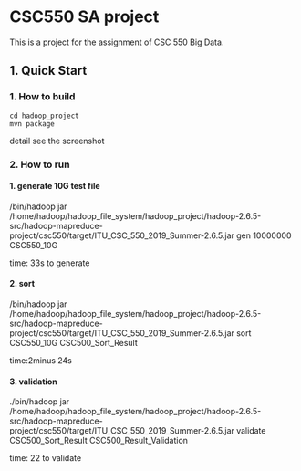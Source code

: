 # CSC550 SA project

This is a project for the assignment of CSC 550 Big Data. 

## 1. Quick Start

### 1. How to build
```
cd hadoop_project
mvn package
```

detail see the screenshot

### 2. How to run


#### 1. generate 10G test file 

/bin/hadoop jar  /home/hadoop/hadoop_file_system/hadoop_project/hadoop-2.6.5-src/hadoop-mapreduce-project/csc550/target/ITU_CSC_550_2019_Summer-2.6.5.jar  gen  10000000 CSC550_10G


time: 33s to generate 


#### 2. sort 

/bin/hadoop jar  /home/hadoop/hadoop_file_system/hadoop_project/hadoop-2.6.5-src/hadoop-mapreduce-project/csc550/target/ITU_CSC_550_2019_Summer-2.6.5.jar  sort CSC550_10G CSC500_Sort_Result


time:2minus 24s 


#### 3. validation


./bin/hadoop jar  /home/hadoop/hadoop_file_system/hadoop_project/hadoop-2.6.5-src/hadoop-mapreduce-project/csc550/target/ITU_CSC_550_2019_Summer-2.6.5.jar validate  CSC500_Sort_Result CSC500_Result_Validation

time: 22 to validate
 
